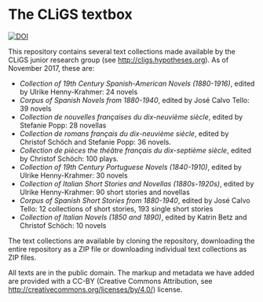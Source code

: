 The CLiGS textbox
=================

[![DOI](https://zenodo.org/badge/1105/cligs/textbox.svg)](https://zenodo.org/badge/latestdoi/1105/cligs/textbox)

This repository contains several text collections made available by the CLiGS junior research group (see http://cligs.hypotheses.org). As of November 2017, these are: 

* _Collection of 19th Century Spanish-American Novels (1880-1916)_, edited by Ulrike Henny-Krahmer: 24 novels
* _Corpus of Spanish Novels from 1880-1940_, edited by José Calvo Tello: 39 novels
* _Collection de nouvelles françaises du dix-neuvième siècle_, edited by Stefanie Popp: 28 novellas
* _Collection de romans français du dix-neuvième siècle_, edited by Christof Schöch and Stefanie Popp: 36 novels.
* _Collection de pièces the théâtre français du dix-septième siècle_, edited by Christof Schöch: 100 plays.
* _Collection of 19th Century Portuguese Novels (1840-1910)_, edited by Ulrike Henny-Krahmer: 30 novels
* _Collection of Italian Short Stories and Novellas (1880s-1920s)_, edited by Ulrike Henny-Krahmer: 90 short stories and novellas
* _Corpus of Spanish Short Stories from 1880-1940_, edited by José Calvo Tello: 12 collections of short stories, 193 single short stories
* _Collection of Italian Novels (1850 and 1890)_, edited by Katrin Betz and Christof Schöch: 10 novels

The text collections are available by cloning the repository, downloading the entire repository as a ZIP file or downloading individual text collections as ZIP files.

All texts are in the public domain. The markup and metadata we have added are provided with a CC-BY (Creative Commons Attribution, see http://creativecommons.org/licenses/by/4.0/) license. 
